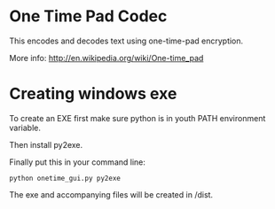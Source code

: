 One Time Pad Codec
==================

This encodes and decodes text using one-time-pad encryption.

More info: http://en.wikipedia.org/wiki/One-time_pad

Creating windows exe
====================

To create an EXE first make sure python is in youth PATH environment variable. 

Then install py2exe.

Finally put this in your command line:

    python onetime_gui.py py2exe
    
The exe and accompanying files will be created in /dist.